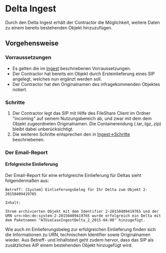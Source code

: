 # Delta Ingest

Durch den Delta Ingest erhält der Contractor die Möglichkeit, weitere Daten zu einem bereits bestehenden Objekt
hinzuzufügen.

## Vorgehensweise

### Vorraussetzungen 

* Es gelten die im [Ingest](usage_ingest.de.md#vorraussetzungen) beschriebenen Vorraussetzungen.
* Der Contractor hat bereits ein Objekt durch Ersteinlieferung eines SIP angelegt, welches nun ergänzt werden soll.
* Der Contractor hat den Originalnamen des infragekommenden Objektes notiert.

### Schritte

1. Der Contractor legt das SIP mit Hilfe des FileShare Client im Ordner "incoming" auf seinem Nutzungsbereich ab, und zwar mit dem dem Objekt zugeordneten Originalnamen. Die Containerendung (.tar,.tgz,.zip) bleibt dabei unberücksichtigt.
2. Die weiteren Schritte entsprechen den in [Ingest->Schritte](usage_ingest.de.md#schritte) beschriebenen.

### Der Email-Report

#### Erfolgreiche Einlieferung

Der Email-Report für eine erfolgreiche Einlieferung für Deltas sieht folgendermaßen aus:

```
Betreff: [System] Einlieferungsbeleg für Ihr Delta zum Objekt 2-20150409419765

Inhalt:

Ihrem archivierten Objekt mit dem Identifier 2-20150409419765 und der URN urn:nbn:de:system-2-20150409419765 wurde erfolgreich ein Delta mit dem Paketnamen "ATUseCaseIngestDelta_2_2015-04-08" hinzugefügt.
```

Wie auch im Einlieferungsbeleg zur erfolgreichen Einlieferung finden sich die Informationen zu URN, technischem Identifier
sowie Originalnamen wieder. Aus Betreff- und Inhaltstext geht zudem hervor, dass das SIP als zusätzliches AIP einem bestehenden Objekt hinzugefügt wird.




